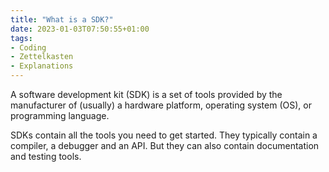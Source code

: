 ```yaml
---
title: "What is a SDK?"
date: 2023-01-03T07:50:55+01:00
tags:
- Coding
- Zettelkasten
- Explanations
---
```

A software development kit (SDK) is a set of tools provided by the manufacturer of (usually) a hardware platform, operating system (OS), or programming language. 

SDKs contain all the tools you need to get started. They typically contain a compiler, a debugger and an API. But they can also contain documentation and testing tools.



